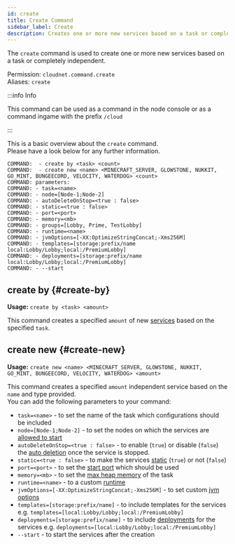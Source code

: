 ```yaml
---
id: create
title: Create Command
sidebar_label: Create
description: Creates one or more new services based on a task or completely independent.
---
```


The `create` command is used to create one or more new services based on a task or completely independent.

Permission: `cloudnet.command.create`  
Aliases: `create`

:::info Info

This command can be used as a command in the node console or as a command ingame with the prefix `/cloud`

:::

This is a basic overview about the `create` command.  
Please have a look below for any further information.
```
COMMAND:  - create by <task> <count>
COMMAND:  - create new <name> <MINECRAFT_SERVER, GLOWSTONE, NUKKIT, GO_MINT, BUNGEECORD, VELOCITY, WATERDOG> <count>
COMMAND: parameters:
COMMAND: - task=<name>
COMMAND: - node=[Node-1;Node-2]
COMMAND: - autoDeleteOnStop=<true : false>
COMMAND: - static=<true : false>
COMMAND: - port=<port>
COMMAND: - memory=<mb>
COMMAND: - groups=[Lobby, Prime, TestLobby]
COMMAND: - runtime=<name>
COMMAND: - jvmOptions=[-XX:OptimizeStringConcat;-Xms256M]
COMMAND: - templates=[storage:prefix/name  local:Lobby/Lobby;local:/PremiumLobby]
COMMAND: - deployments=[storage:prefix/name  local:Lobby/Lobby;local:/PremiumLobby]
COMMAND: - --start
```

## create by {#create-by}
**Usage:** `create by <task> <amount>`

This command creates a specified `amount` of new [services](../components/services.md) based on the specified `task`.

## create new {#create-new}
**Usage:** `create new <name> <MINECRAFT_SERVER, GLOWSTONE, NUKKIT, GO_MINT, BUNGEECORD, VELOCITY, WATERDOG> <amount>`

This command creates a specified `amount` independent service based on the `name` and type provided.  
You can add the following parameters to your command:
- `task=<name>` - to set the name of the task which configurations should be included
- `node=[Node-1;Node-2]` - to set the nodes on which the services are [allowed to start](../components/tasks.md#associatednodes)
- `autoDeleteOnStop=<true : false>` - to enable (`true`) or disable (`false`) the
  [auto deletion](../components/tasks.md#autodeleteonstop) once the service is stopped.
- `static=<true : false>` - to make the services [static](../components/tasks.md#staticservices) (`true`) or not (`false`)
- `port=<port>` - to set the [start port](../components/tasks.md#startport) which should be used
- `memory=<mb>` - to set the [max heap memory](../components/tasks.md#maxheapmemorysize) of the task
- `runtime=<name>` - to a custom [runtime](../components/tasks.md#runtime)
- `jvmOptions=[-XX:OptimizeStringConcat;-Xms256M]` - to set custom [jvm options](../components/tasks.md#jvmoptions)
- `templates=[storage:prefix/name]` - to include templates for the services  
  e.g. `templates=[local:Lobby/Lobby;local:/PremiumLobby]`
- `deployments=[storage:prefix/name]` - to include [deployments](../components/tasks.md#deployments) for the services
  e.g. `deployments=[local:Lobby/Lobby;local:/PremiumLobby]`
- `--start` - to start the services after the creation